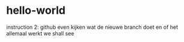 # hello-world
instruction 2: github
even kijken wat de nieuwe branch doet en of het allemaal werkt
we shall see

